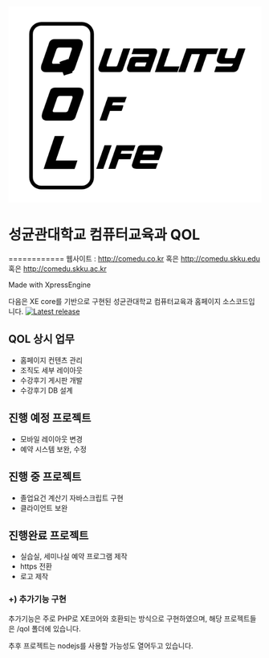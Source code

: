 ﻿

![logo](./image/QoL_logo.png )


# 성균관대학교 컴퓨터교육과 QOL

============
웹사이트 : 
http://comedu.co.kr
혹은
http://comedu.skku.edu
혹은
http://comedu.skku.ac.kr

Made with XpressEngine

다음은 XE core를 기반으로 구현된 성균관대학교 컴퓨터교육과 홈페이지 소스코드입니다.
[![Latest release](http://img.shields.io/github/release/xpressengine/xe-core.svg)](https://github.com/xpressengine/xe-core/releases)



## QOL 상시 업무

* 홈페이지 컨텐츠 관리
* 조직도 세부 레이아웃
* 수강후기 게시판 개발
* 수강후기 DB 설계


## 진행 예정 프로젝트

* 모바일 레이아웃 변경
* 예약 시스템 보완, 수정

## 진행 중 프로젝트

* 졸업요건 계산기 자바스크립트 구현
* 클라이언트 보완


## 진행완료 프로젝트

* 실습실, 세미나실 예약 프로그램 제작
* https 전환
* 로고 제작


### +) 추가기능 구현


추가기능은 주로 PHP로 XE코어와 호환되는 방식으로 구현하였으며, 해당 프로젝트들은 /qol 폴더에 있습니다.

추후 프로젝트는 nodejs를 사용할 가능성도 열어두고 있습니다.
